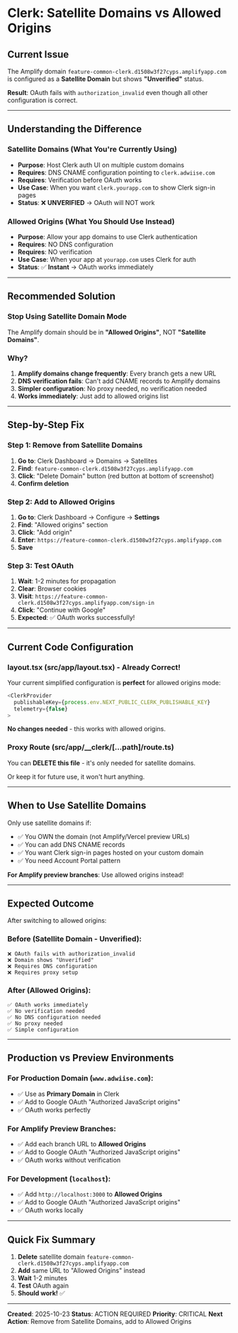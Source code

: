 # Clerk: Satellite Domains vs Allowed Origins

## Current Issue

The Amplify domain `feature-common-clerk.d1508w3f27cyps.amplifyapp.com` is configured as a **Satellite Domain** but shows **"Unverified"** status.

**Result**: OAuth fails with `authorization_invalid` even though all other configuration is correct.

---

## Understanding the Difference

### Satellite Domains (What You're Currently Using)
- **Purpose**: Host Clerk auth UI on multiple custom domains
- **Requires**: DNS CNAME configuration pointing to `clerk.adwiise.com`
- **Requires**: Verification before OAuth works
- **Use Case**: When you want `clerk.yourapp.com` to show Clerk sign-in pages
- **Status**: ❌ **UNVERIFIED** → OAuth will NOT work

### Allowed Origins (What You Should Use Instead)
- **Purpose**: Allow your app domains to use Clerk authentication
- **Requires**: NO DNS configuration
- **Requires**: NO verification
- **Use Case**: When your app at `yourapp.com` uses Clerk for auth
- **Status**: ✅ **Instant** → OAuth works immediately

---

## Recommended Solution

### Stop Using Satellite Domain Mode

The Amplify domain should be in **"Allowed Origins"**, NOT **"Satellite Domains"**.

### Why?

1. **Amplify domains change frequently**: Every branch gets a new URL
2. **DNS verification fails**: Can't add CNAME records to Amplify domains
3. **Simpler configuration**: No proxy needed, no verification needed
4. **Works immediately**: Just add to allowed origins list

---

## Step-by-Step Fix

### Step 1: Remove from Satellite Domains

1. **Go to**: Clerk Dashboard → Domains → Satellites
2. **Find**: `feature-common-clerk.d1508w3f27cyps.amplifyapp.com`
3. **Click**: "Delete Domain" button (red button at bottom of screenshot)
4. **Confirm deletion**

### Step 2: Add to Allowed Origins

1. **Go to**: Clerk Dashboard → Configure → **Settings**
2. **Find**: "Allowed origins" section
3. **Click**: "Add origin"
4. **Enter**: `https://feature-common-clerk.d1508w3f27cyps.amplifyapp.com`
5. **Save**

### Step 3: Test OAuth

1. **Wait**: 1-2 minutes for propagation
2. **Clear**: Browser cookies
3. **Visit**: `https://feature-common-clerk.d1508w3f27cyps.amplifyapp.com/sign-in`
4. **Click**: "Continue with Google"
5. **Expected**: ✅ OAuth works successfully!

---

## Current Code Configuration

### layout.tsx (src/app/layout.tsx) - Already Correct!

Your current simplified configuration is **perfect** for allowed origins mode:

```typescript
<ClerkProvider
  publishableKey={process.env.NEXT_PUBLIC_CLERK_PUBLISHABLE_KEY}
  telemetry={false}
>
```

**No changes needed** - this works with allowed origins.

### Proxy Route (src/app/__clerk/[...path]/route.ts)

You can **DELETE this file** - it's only needed for satellite domains.

Or keep it for future use, it won't hurt anything.

---

## When to Use Satellite Domains

Only use satellite domains if:
- ✅ You OWN the domain (not Amplify/Vercel preview URLs)
- ✅ You can add DNS CNAME records
- ✅ You want Clerk sign-in pages hosted on your custom domain
- ✅ You need Account Portal pattern

**For Amplify preview branches**: Use allowed origins instead!

---

## Expected Outcome

After switching to allowed origins:

### Before (Satellite Domain - Unverified):
```
❌ OAuth fails with authorization_invalid
❌ Domain shows "Unverified"
❌ Requires DNS configuration
❌ Requires proxy setup
```

### After (Allowed Origins):
```
✅ OAuth works immediately
✅ No verification needed
✅ No DNS configuration needed
✅ No proxy needed
✅ Simple configuration
```

---

## Production vs Preview Environments

### For Production Domain (`www.adwiise.com`):
- ✅ Use as **Primary Domain** in Clerk
- ✅ Add to Google OAuth "Authorized JavaScript origins"
- ✅ OAuth works perfectly

### For Amplify Preview Branches:
- ✅ Add each branch URL to **Allowed Origins**
- ✅ Add to Google OAuth "Authorized JavaScript origins"
- ✅ OAuth works without verification

### For Development (`localhost`):
- ✅ Add `http://localhost:3000` to **Allowed Origins**
- ✅ Add to Google OAuth "Authorized JavaScript origins"
- ✅ OAuth works locally

---

## Quick Fix Summary

1. **Delete** satellite domain `feature-common-clerk.d1508w3f27cyps.amplifyapp.com`
2. **Add** same URL to "Allowed Origins" instead
3. **Wait** 1-2 minutes
4. **Test** OAuth again
5. **Should work!** ✅

---

**Created**: 2025-10-23
**Status**: ACTION REQUIRED
**Priority**: CRITICAL
**Next Action**: Remove from Satellite Domains, add to Allowed Origins
